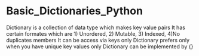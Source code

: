 # Basic_Dictionaries_Python
Dictionary is a collection of data type which makes key value pairs
It has certain formates which are 1) Unordered, 2) Mutable, 3) Indexed, 4)No duplicates members
It can be access via keys only
Dictionary prefers only when you have unique key values only
Dictionary can be implemented by {}
